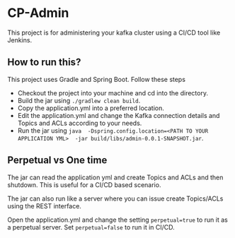 # CP-Admin
This project is for administering your kafka cluster using a CI/CD tool like Jenkins.

## How to run this?
This project uses Gradle and Spring Boot.
Follow these steps 
* Checkout the project into your machine and cd into the directory. 
* Build the jar using `./gradlew clean build`. 
* Copy the application.yml into a preferred location. 
* Edit the application.yml and change the Kafka connection details and Topics and ACLs according to your needs. 
* Run the jar using `java  -Dspring.config.location=<PATH TO YOUR APPLICATION YML>  -jar build/libs/admin-0.0.1-SNAPSHOT.jar`. 


## Perpetual vs One time
The jar can read the application yml and create Topics and ACLs and then shutdown.
This is useful for a CI/CD based scenario.

The jar can also run like a server where you can issue create Topics/ACLs using the REST interface.

Open the application.yml and change the setting `perpetual=true` to run it as a perpetual server. 
Set `perpetual=false` to run it in CI/CD.
